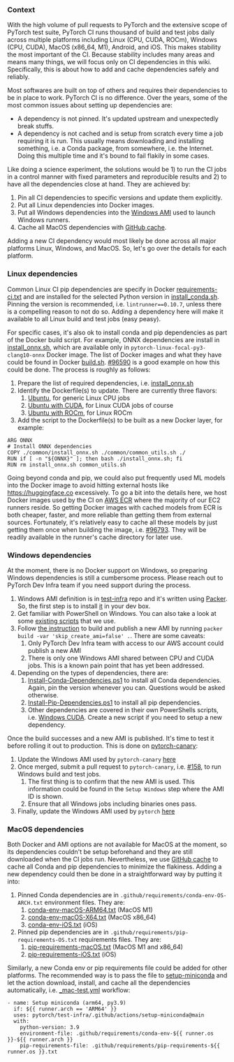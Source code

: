### Context
With the high volume of pull requests to PyTorch and the extensive scope of PyTorch test suite, PyTorch CI runs thousand of build and test jobs daily across multiple platforms including Linux (CPU, CUDA, ROCm), Windows (CPU, CUDA), MacOS (x86_64, M1), Android, and iOS.  This makes stability the most important of the CI.  Because stability includes many areas and means many things, we will focus only on CI dependencies in this wiki.  Specifically, this is about how to add and cache dependencies safely and reliably.

Most softwares are built on top of others and requires their dependencies to be in place to work.  PyTorch CI is no difference.  Over the years, some of the most common issues about setting up dependencies are:

* A dependency is not pinned.  It's updated upstream and unexpectedly break stuffs.
* A dependency is not cached and is setup from scratch every time a job requiring it is run.  This usually means downloading and installing something, i.e. a Conda package, from somewhere, i.e. the Internet.  Doing this multiple time and it's bound to fail flakily in some cases.

Like doing a science experiment, the solutions would be 1) to run the CI jobs in a control manner with fixed parameters and reproducible results and 2) to have all the dependencies close at hand.  They are achieved by:

1. Pin all CI dependencies to specific versions and update them explicitly.
1. Put all Linux dependencies into Docker images.
1. Put all Windows dependencies into the [Windows AMI](https://github.com/pytorch/test-infra/tree/main/aws/ami/windows) used to launch Windows runners.
1. Cache all MacOS dependencies with [GitHub cache](https://docs.github.com/en/actions/using-workflows/caching-dependencies-to-speed-up-workflows).

Adding a new CI dependency would most likely be done across all major platforms Linux, Windows, and MacOS.  So, let's go over the details for each platform.

### Linux dependencies
Common Linux CI pip dependencies are specify in Docker [requirements-ci.txt](https://github.com/pytorch/pytorch/blob/master/.ci/docker/requirements-ci.txt) and are installed for the selected Python version in [install_conda.sh](https://github.com/pytorch/pytorch/blob/master/.ci/docker/common/install_conda.sh#L90).  Pinning the version is recommended, i.e. `lintrunner==0.10.7`, unless there is a compelling reason to not do so.  Adding a dependency here will make it available to all Linux build and test jobs (easy peasy).

For specific cases, it's also ok to install conda and pip dependencies as part of the Docker build script.  For example, ONNX dependencies are install in [install_onnx.sh](https://github.com/pytorch/pytorch/blob/master/.ci/docker/common/install_onnx.sh), which are available only in `pytorch-linux-focal-py3-clang10-onnx` Docker image.  The list of Docker images and what they have could be found in Docker [build.sh](https://github.com/pytorch/pytorch/blob/master/.ci/docker/build.sh).  [#96590](https://github.com/pytorch/pytorch/pull/96590) is a good example on how this could be done.  The process is roughly as follows:

1. Prepare the list of required dependencies, i.e. [install_onnx.sh](https://github.com/pytorch/pytorch/blob/master/.ci/docker/common/install_onnx.sh)
1. Identify the Dockerfile(s) to update.  There are currently three flavors:
    1. [Ubuntu](https://github.com/pytorch/pytorch/blob/master/.ci/docker/ubuntu/Dockerfile), for generic Linux CPU jobs
    1. [Ubuntu with CUDA](https://github.com/pytorch/pytorch/blob/master/.ci/docker/ubuntu-cuda/Dockerfile), for Linux CUDA jobs of course
    1. [Ubuntu with ROCm](https://github.com/pytorch/pytorch/blob/master/.ci/docker/ubuntu-rocm/Dockerfile), for Linux ROCm
1. Add the script to the Dockerfile(s) to be built as a new Docker layer, for example:
```
ARG ONNX
# Install ONNX dependencies
COPY ./common/install_onnx.sh ./common/common_utils.sh ./
RUN if [ -n "${ONNX}" ]; then bash ./install_onnx.sh; fi
RUN rm install_onnx.sh common_utils.sh
```

Going beyond conda and pip, we could also put frequently used ML models into the Docker image to avoid hitting external hosts like https://huggingface.co excessively.  To go a bit into the details here, we host Docker images used by the CI on [AWS ECR](https://aws.amazon.com/ecr/) where the majority of our EC2 runners reside.  So getting Docker images with cached models from ECR is both cheaper, faster, and more reliable than getting them from external sources.  Fortunately, it's relatively easy to cache all these models by just getting them once when building the image, i.e. [#96793](https://github.com/pytorch/pytorch/pull/96793).  They will be readily available in the runner's cache directory for later use.

### Windows dependencies
At the moment, there is no Docker support on Windows, so preparing Windows dependencies is still a cumbersome process.  Please reach out to PyTorch Dev Infra team if you need support during the process.

1. Windows AMI definition is in [test-infra](https://github.com/pytorch/test-infra/blob/main/aws/ami/windows/windows.pkr.hcl) repo and it's written using [Packer](https://developer.hashicorp.com/packer).  So, the first step is to install [it](https://developer.hashicorp.com/packer/downloads) in your dev box.
1. Get familiar with PowerShell on Windows.  You can also take a look at some [existing scripts](https://github.com/pytorch/test-infra/tree/main/aws/ami/windows/scripts/Installers) that we use.
1. Follow [the instruction](https://github.com/pytorch/test-infra/tree/main/aws/ami/windows) to build and publish a new AMI by running `packer build -var 'skip_create_ami=false' .`.  There are some caveats:
    1. Only PyTorch Dev Infra team with access to our AWS account could publish a new AMI
    1. There is only one Windows AMI shared between CPU and CUDA jobs.  This is a known pain point that has yet been addressed.
1. Depending on the types of dependencies, there are:
    1. [Install-Conda-Dependencies.ps1](https://github.com/pytorch/test-infra/blob/main/aws/ami/windows/scripts/Installers/Install-Conda-Dependencies.ps1) to install all Conda dependencies.  Again, pin the version whenever you can.  Questions would be asked otherwise.
    1. [Install-Pip-Dependencies.ps1](https://github.com/pytorch/test-infra/blob/main/aws/ami/windows/scripts/Installers/Install-Pip-Dependencies.ps1) to install all pip dependencies.
    1. Other dependencies are covered in their own PowerShells scripts, i.e. [Windows CUDA](https://github.com/pytorch/test-infra/blob/main/aws/ami/windows/scripts/Installers/Install-CUDA-Tools.ps1).  Create a new script if you need to setup a new dependency.

Once the build successes and a new AMI is published.  It's time to test it before rolling it out to production.  This is done on [pytorch-canary](https://github.com/pytorch/pytorch-canary):

1. Update the Windows AMI used by `pytorch-canary` [here](https://github.com/fairinternal/pytorch-gha-infra/blob/main/runners/canary.tf#L78)
1. Once merged, submit a pull request to `pytorch-canary`, i.e. [#158](https://github.com/pytorch/pytorch-canary/pull/158), to run Windows build and test jobs.
    1. The first thing is to confirm that the new AMI is used. This information could be found in the `Setup Windows` step where the AMI ID is shown.
    1. Ensure that all Windows jobs including binaries ones pass.
1. Finally, update the Windows AMI used by `pytorch` [here](https://github.com/fairinternal/pytorch-gha-infra/blob/main/runners/main.tf#L89)

### MacOS dependencies
Both Docker and AMI options are not available for MacOS at the moment, so its dependencies couldn't be setup beforehand and they are still downloaded when the CI jobs run.  Nevertheless, we use [GitHub cache](https://docs.github.com/en/actions/using-workflows/caching-dependencies-to-speed-up-workflows) to cache all Conda and pip dependencies to minimize the flakiness.  Adding a new dependency could then be done in a straightforward way by putting it into:

1. Pinned Conda dependencies are in `.github/requirements/conda-env-OS-ARCH.txt` environment files.  They are:
    1. [conda-env-macOS-ARM64.txt](https://github.com/pytorch/pytorch/blob/master/.github/requirements/conda-env-macOS-ARM64) (MacOS M1)
    1. [conda-env-macOS-X64.txt](https://github.com/pytorch/pytorch/blob/master/.github/requirements/conda-env-macOS-X64) (MacOS x86_64)
    1. [conda-env-iOS.txt](https://github.com/pytorch/pytorch/blob/master/.github/requirements/conda-env-iOS) (iOS)
1. Pinned pip dependencies are in `.github/requirements/pip-requirements-OS.txt` requirements files.  They are:
    1. [pip-requirements-macOS.txt](https://github.com/pytorch/pytorch/blob/master/.github/requirements/pip-requirements-macOS.txt) (MacOS M1 and x86_64)
    1. [pip-requirements-iOS.txt](https://github.com/pytorch/pytorch/blob/master/.github/requirements/pip-requirements-iOS.txt) (iOS)

Similarly, a new Conda env or pip requirements file could be added for other platforms.  The recommended way is to pass the file to [setup-miniconda](https://github.com/pytorch/test-infra/tree/main/.github/actions/setup-miniconda) and let the action download, install, and cache all the dependencies automatically, i.e. [_mac-test.yml](https://github.com/pytorch/pytorch/blob/master/.github/workflows/_mac-test.yml#L109-L123) workflow:

```
- name: Setup miniconda (arm64, py3.9)
  if: ${{ runner.arch == 'ARM64' }}
  uses: pytorch/test-infra/.github/actions/setup-miniconda@main
  with:
    python-version: 3.9
    environment-file: .github/requirements/conda-env-${{ runner.os }}-${{ runner.arch }}
    pip-requirements-file: .github/requirements/pip-requirements-${{ runner.os }}.txt
```
